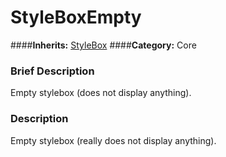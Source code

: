 #  StyleBoxEmpty  
####**Inherits:** [StyleBox](class_stylebox)
####**Category:** Core

###  Brief Description  
Empty stylebox (does not display anything).

###  Description  
Empty stylebox (really does not display anything).
